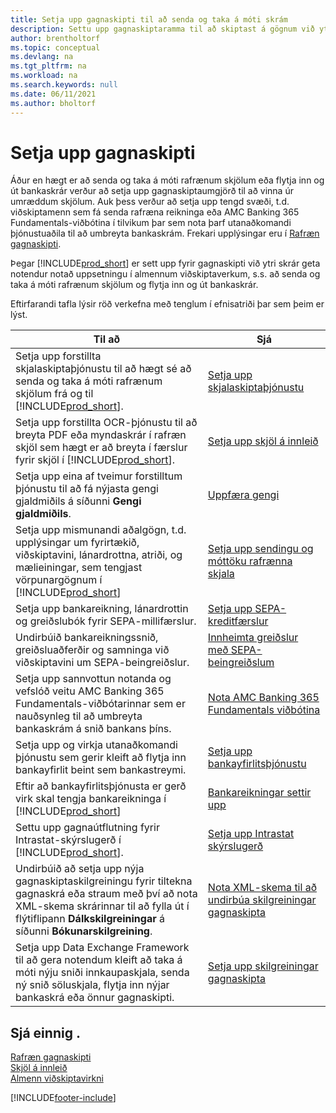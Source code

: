 ```yaml
---
title: Setja upp gagnaskipti til að senda og taka á móti skrám
description: Settu upp gagnaskiptaramma til að skiptast á gögnum við ytri skrár; til að senda og taka á móti rafrænum skjölum eða flytja inn og út bankaskrár.
author: brentholtorf
ms.topic: conceptual
ms.devlang: na
ms.tgt_pltfrm: na
ms.workload: na
ms.search.keywords: null
ms.date: 06/11/2021
ms.author: bholtorf
---
```

# <a name="setting-up-data-exchange"></a>Setja upp gagnaskipti

Áður en hægt er að senda og taka á móti rafrænum skjölum eða flytja inn og út bankaskrár verður að setja upp gagnaskiptaumgjörð til að vinna úr umræddum skjölum. Auk þess verður að setja upp tengd svæði, t.d. viðskiptamenn sem fá senda rafræna reikninga eða AMC Banking 365 Fundamentals-viðbótina í tilvikum þar sem nota þarf utanaðkomandi þjónustuaðila til að umbreyta bankaskrám. Frekari upplýsingar eru í [Rafræn gagnaskipti](across-data-exchange.md).  

 Þegar [!INCLUDE[prod_short](includes/prod_short.md)] er sett upp fyrir gagnaskipti við ytri skrár geta notendur notað uppsetningu í almennum viðskiptaverkum, s.s. að senda og taka á móti rafrænum skjölum og flytja inn og út bankaskrár.  

 Eftirfarandi tafla lýsir röð verkefna með tenglum í efnisatriði þar sem þeim er lýst.  

|**Til að**|**Sjá**|  
|------------|-------------|  
|Setja upp forstillta skjalaskiptaþjónustu til að hægt sé að senda og taka á móti rafrænum skjölum frá og til [!INCLUDE[prod_short](includes/prod_short.md)].|[Setja upp skjalaskiptaþjónustu](across-how-to-set-up-a-document-exchange-service.md)|  
|Setja upp forstillta OCR-þjónustu til að breyta PDF eða myndaskrár í rafræn skjöl sem hægt er að breyta í færslur fyrir skjöl í [!INCLUDE[prod_short](includes/prod_short.md)].|[Setja upp skjöl á innleið](across-how-setup-income-documents.md)|  
|Setja upp eina af tveimur forstilltum þjónustu til að fá nýjasta gengi gjaldmiðils á síðunni **Gengi gjaldmiðils**.|[Uppfæra gengi](finance-how-update-currencies.md)|  
|Setja upp mismunandi aðalgögn, t.d. upplýsingar um fyrirtækið, viðskiptavini, lánardrottna, atriði, og mælieiningar, sem tengjast vörpunargögnum í [!INCLUDE[prod_short](includes/prod_short.md)]|[Setja upp sendingu og móttöku rafrænna skjala](across-how-to-set-up-electronic-document-sending-and-receiving.md)|  
|Setja upp bankareikning, lánardrottin og greiðslubók fyrir SEPA-millifærslur.|[Setja upp SEPA-kreditfærslur](finance-make-payments-with-bank-data-conversion-service-or-sepa-credit-transfer.md#setting-up-sepa-credit-transfer)|  
|Undirbúið bankareikningssnið, greiðsluaðferðir og samninga við viðskiptavini um SEPA-beingreiðslur.|[Innheimta greiðslur með SEPA-beingreiðslum](finance-collect-payments-with-sepa-direct-debit.md)|  
|Setja upp sannvottun notanda og vefslóð veitu AMC Banking 365 Fundamentals-viðbótarinnar sem er nauðsynleg til að umbreyta bankaskrám á snið bankans þíns.|[Nota AMC Banking 365 Fundamentals viðbótina](ui-extensions-amc-banking.md)|  
|Setja upp og virkja utanaðkomandi þjónustu sem gerir kleift að flytja inn bankayfirlit beint sem bankastreymi.|[Setja upp bankayfirlitsþjónustu](bank-how-setup-bank-statement-service.md)|  
|Eftir að bankayfirlitsþjónusta er gerð virk skal tengja bankareikninga í [!INCLUDE[prod_short](includes/prod_short.md)]|[Bankareikningar settir upp](bank-how-setup-bank-accounts.md)|  
|Settu upp gagnaútflutning fyrir Intrastat-skýrslugerð í [!INCLUDE[prod_short](includes/prod_short.md)].|[Setja upp Intrastat skýrslugerð](finance-how-setup-report-intrastat.md)|
|Undirbúið að setja upp nýja gagnaskiptaskilgreiningu fyrir tiltekna gagnaskrá eða straum með því að nota XML-skema skrárinnar til að fylla út í flýtiflipann **Dálkskilgreiningar** á síðunni **Bókunarskilgreining**.|[Nota XML-skema til að undirbúa skilgreiningar gagnaskipta](across-how-to-use-xml-schemas-to-prepare-data-exchange-definitions.md)|  
|Setja upp Data Exchange Framework til að gera notendum kleift að taka á móti nýju sniði innkaupaskjala, senda ný snið söluskjala, flytja inn nýjar bankaskrá eða önnur gagnaskipti.|[Setja upp skilgreiningar gagnaskipta](across-how-to-set-up-data-exchange-definitions.md)|  

## <a name="see-also"></a>Sjá einnig .

[Rafræn gagnaskipti](across-data-exchange.md)  
[Skjöl á innleið](across-income-documents.md)  
[Almenn viðskiptavirkni](ui-across-business-areas.md)  


[!INCLUDE[footer-include](includes/footer-banner.md)]

